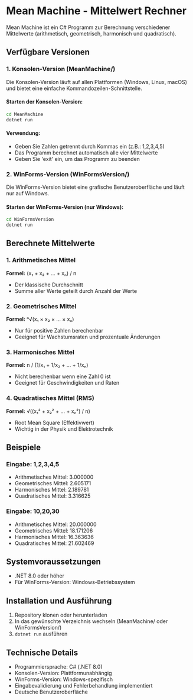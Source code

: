 # Mean Machine - Mittelwert Rechner

Mean Machine ist ein C# Programm zur Berechnung verschiedener Mittelwerte (arithmetisch, geometrisch, harmonisch und quadratisch).

## Verfügbare Versionen

### 1. Konsolen-Version (MeanMachine/)
Die Konsolen-Version läuft auf allen Plattformen (Windows, Linux, macOS) und bietet eine einfache Kommandozeilen-Schnittstelle.

#### Starten der Konsolen-Version:
```bash
cd MeanMachine
dotnet run
```

#### Verwendung:
- Geben Sie Zahlen getrennt durch Kommas ein (z.B.: 1,2,3,4,5)
- Das Programm berechnet automatisch alle vier Mittelwerte
- Geben Sie 'exit' ein, um das Programm zu beenden

### 2. WinForms-Version (WinFormsVersion/)
Die WinForms-Version bietet eine grafische Benutzeroberfläche und läuft nur auf Windows.

#### Starten der WinForms-Version (nur Windows):
```bash
cd WinFormsVersion
dotnet run
```

## Berechnete Mittelwerte

### 1. Arithmetisches Mittel
**Formel:** (x₁ + x₂ + ... + xₙ) / n
- Der klassische Durchschnitt
- Summe aller Werte geteilt durch Anzahl der Werte

### 2. Geometrisches Mittel
**Formel:** ⁿ√(x₁ × x₂ × ... × xₙ)
- Nur für positive Zahlen berechenbar
- Geeignet für Wachstumsraten und prozentuale Änderungen

### 3. Harmonisches Mittel
**Formel:** n / (1/x₁ + 1/x₂ + ... + 1/xₙ)
- Nicht berechenbar wenn eine Zahl 0 ist
- Geeignet für Geschwindigkeiten und Raten

### 4. Quadratisches Mittel (RMS)
**Formel:** √((x₁² + x₂² + ... + xₙ²) / n)
- Root Mean Square (Effektivwert)
- Wichtig in der Physik und Elektrotechnik

## Beispiele

### Eingabe: 1,2,3,4,5
- Arithmetisches Mittel: 3.000000
- Geometrisches Mittel: 2.605171
- Harmonisches Mittel: 2.189781
- Quadratisches Mittel: 3.316625

### Eingabe: 10,20,30
- Arithmetisches Mittel: 20.000000
- Geometrisches Mittel: 18.171206
- Harmonisches Mittel: 16.363636
- Quadratisches Mittel: 21.602469

## Systemvoraussetzungen

- .NET 8.0 oder höher
- Für WinForms-Version: Windows-Betriebssystem

## Installation und Ausführung

1. Repository klonen oder herunterladen
2. In das gewünschte Verzeichnis wechseln (MeanMachine/ oder WinFormsVersion/)
3. `dotnet run` ausführen

## Technische Details

- Programmiersprache: C# (.NET 8.0)
- Konsolen-Version: Plattformunabhängig
- WinForms-Version: Windows-spezifisch
- Eingabevalidierung und Fehlerbehandlung implementiert
- Deutsche Benutzeroberfläche
